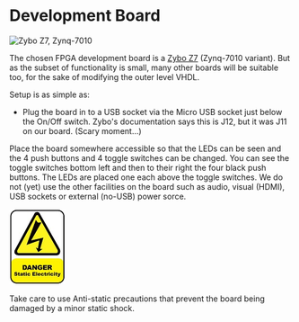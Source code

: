 # Development Board

![Zybo Z7, Zynq-7010](https://digilent.com/reference/_media/reference/programmable-logic/zybo-z7/zybo-z7-1.png)

The chosen FPGA development board is a [Zybo Z7](https://digilent.com/reference/programmable-logic/zybo-z7/start) (Zynq-7010 variant). But as the subset of functionality is small, many other boards will be suitable too, for the sake of modifying the outer level VHDL.

Setup is as simple as:

* Plug the board in to a USB socket via the Micro USB socket just below the On/Off switch. Zybo's documentation says this is J12, but it was J11 on our board. (Scary moment...)

Place the board somewhere accessible so that the LEDs can be seen and the 4 push buttons and 4 toggle switches can be changed. You can see the toggle switches bottom left and then to their right the four black push buttons. The LEDs are placed one each above the toggle switches. We do not (yet) use the other facilities on the board such as audio, visual (HDMI), USB sockets or external (no-USB) power sorce.

![Static Shock Warning](./images/static_shock.jpg)

Take care to use Anti-static precautions that prevent the board being damaged by a minor static shock.
